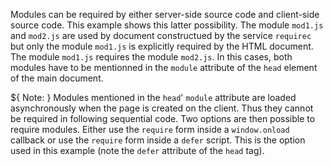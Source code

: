 Modules can be required by either server-side source code and client-side
source code. This example shows this latter possibility. The module
`mod1.js` and `mod2.js` are used by document constructued by the
service `requirec` but only the module `mod1.js` is explicitly required
by the HTML document. The module `mod1.js` requires the module `mod2.js`.
In this cases, both modules have to be mentionned in the `module` attribute
of the `head` element of the main document.

${ <span class="label label-warning">Note:</span> } Modules mentioned
in the `head`' `module` attribute are loaded asynchronously when the
page is created on the client. Thus they cannot be required in following
sequential code. Two options are then possible to require modules. Either
use the `require` form inside a `window.onload` callback or use the
`require` form inside a `defer` script. This is the option used in
this example (note the `defer` attribute of the `head` tag). 

